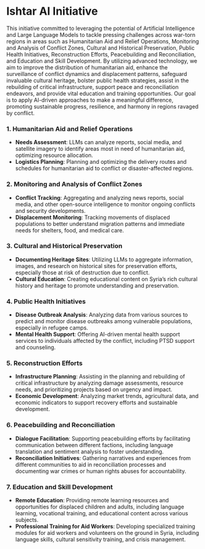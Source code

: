 # Ishtar AI Initiative

This initiative committed to leveraging the potential of Artificial Intelligence and Large Language Models to tackle pressing challenges across war-torn regions in areas such as Humanitarian Aid and Relief Operations, Monitoring and Analysis of Conflict Zones, Cultural and Historical Preservation, Public Health Initiatives, Reconstruction Efforts, Peacebuilding and Reconciliation, and Education and Skill Development. By utilizing advanced technology, we aim to improve the distribution of humanitarian aid, enhance the surveillance of conflict dynamics and displacement patterns, safeguard invaluable cultural heritage, bolster public health strategies, assist in the rebuilding of critical infrastructure, support peace and reconciliation endeavors, and provide vital education and training opportunities. Our goal is to apply AI-driven approaches to make a meaningful difference, promoting sustainable progress, resilience, and harmony in regions ravaged by conflict.

### 1. **Humanitarian Aid and Relief Operations**
   - **Needs Assessment**: LLMs can analyze reports, social media, and satellite imagery to identify areas most in need of humanitarian aid, optimizing resource allocation.
   - **Logistics Planning**: Planning and optimizing the delivery routes and schedules for humanitarian aid to conflict or disaster-affected regions.

### 2. **Monitoring and Analysis of Conflict Zones**
   - **Conflict Tracking**: Aggregating and analyzing news reports, social media, and other open-source intelligence to monitor ongoing conflicts and security developments.
   - **Displacement Monitoring**: Tracking movements of displaced populations to better understand migration patterns and immediate needs for shelters, food, and medical care.

### 3. **Cultural and Historical Preservation**
   - **Documenting Heritage Sites**: Utilizing LLMs to aggregate information, images, and research on historical sites for preservation efforts, especially those at risk of destruction due to conflict.
   - **Cultural Education**: Creating educational content on Syria’s rich cultural history and heritage to promote understanding and preservation.

### 4. **Public Health Initiatives**
   - **Disease Outbreak Analysis**: Analyzing data from various sources to predict and monitor disease outbreaks among vulnerable populations, especially in refugee camps.
   - **Mental Health Support**: Offering AI-driven mental health support services to individuals affected by the conflict, including PTSD support and counseling.

### 5. **Reconstruction Efforts**
   - **Infrastructure Planning**: Assisting in the planning and rebuilding of critical infrastructure by analyzing damage assessments, resource needs, and prioritizing projects based on urgency and impact.
   - **Economic Development**: Analyzing market trends, agricultural data, and economic indicators to support recovery efforts and sustainable development.

### 6. **Peacebuilding and Reconciliation**
   - **Dialogue Facilitation**: Supporting peacebuilding efforts by facilitating communication between different factions, including language translation and sentiment analysis to foster understanding.
   - **Reconciliation Initiatives**: Gathering narratives and experiences from different communities to aid in reconciliation processes and documenting war crimes or human rights abuses for accountability.

### 7. **Education and Skill Development**
   - **Remote Education**: Providing remote learning resources and opportunities for displaced children and adults, including language learning, vocational training, and educational content across various subjects.
   - **Professional Training for Aid Workers**: Developing specialized training modules for aid workers and volunteers on the ground in Syria, including language skills, cultural sensitivity training, and crisis management.
